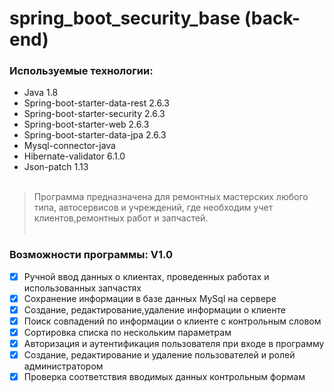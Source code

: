 #  spring_boot_security_base (back-end)
### Используемые технологии:

* Java 1.8<br>
* Spring-boot-starter-data-rest 2.6.3<br>
* Spring-boot-starter-security 2.6.3<br>
* Spring-boot-starter-web 2.6.3<br>
* Spring-boot-starter-data-jpa 2.6.3<br>
* Mysql-connector-java<br>
* Hibernate-validator 6.1.0<br>
* Json-patch 1.13<br><br>

>Программа предназначена для ремонтных мастерских любого типа, автосервисов и учреждений, где необходим учет клиентов,ремонтных работ и запчастей.
<br></br>
### Возможности программы: V1.0<br>
- [X] Ручной ввод данных о клиентах, проведенных работах и использованных запчастях</br>
- [X] Сохранение информации в базе данных MySql на сервере</br>
- [X] Создание, редактирование,удаление информации о клиенте</br>
- [X] Поиск совпадений по информации о клиенте с контрольным словом</br>
- [X] Сортировка списка по нескольким параметрам</br>
- [X] Авторизация и аутентификация пользователя при входе в программу </br>
- [X] Создание, редактирование и удаление пользователей и ролей администратором </br>
- [X] Проверка соответствия вводимых данных контрольным формам</br>

